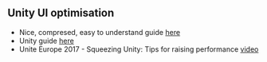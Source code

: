 ## Unity UI optimisation

 - Nice, compresed, easy to understand guide [here](https://create.unity3d.com/Unity-UI-optimization-tips)
 - Unity guide [here](https://unity3d.com/how-to/unity-ui-optimization-tips#hide-canvas)
 - Unite Europe 2017 - Squeezing Unity: Tips for raising performance [video](https://youtu.be/_wxitgdx-UI?t=1383)